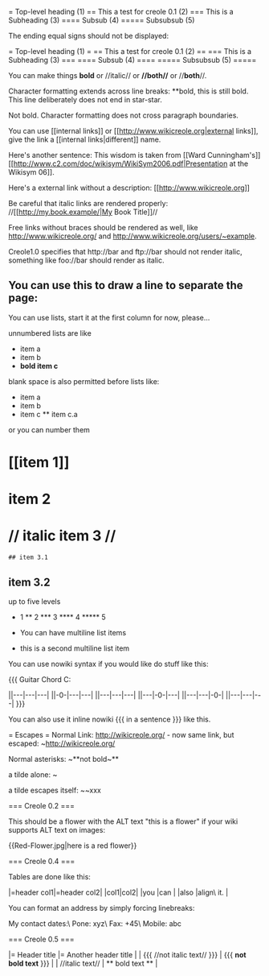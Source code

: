 = Top-level heading (1)
== This a test for creole 0.1 (2)
=== This is a Subheading (3)
==== Subsub (4)
===== Subsubsub (5)

The ending equal signs should not be displayed:

= Top-level heading (1) =
== This a test for creole 0.1 (2) ==
=== This is a Subheading (3) ===
==== Subsub (4) ====
===== Subsubsub (5) =====


You can make things **bold** or //italic// or **//both//** or //**both**//.

Character formatting extends across line breaks: **bold,
this is still bold. This line deliberately does not end in star-star.

Not bold. Character formatting does not cross paragraph boundaries.

You can use [[internal links]] or [[http://www.wikicreole.org|external links]],
give the link a [[internal links|different]] name.

Here's another sentence: This wisdom is taken from [[Ward Cunningham's]]
[[http://www.c2.com/doc/wikisym/WikiSym2006.pdf|Presentation at the Wikisym 06]].

Here's a external link without a description: [[http://www.wikicreole.org]]

Be careful that italic links are rendered properly:  //[[http://my.book.example/|My Book Title]]// 

Free links without braces should be rendered as well, like http://www.wikicreole.org/ and http://www.wikicreole.org/users/~example. 

Creole1.0 specifies that http://bar and ftp://bar should not render italic,
something like foo://bar should render as italic.

You can use this to draw a line to separate the page:
----

You can use lists, start it at the first column for now, please...

unnumbered lists are like
* item a
* item b
* **bold item c**

blank space is also permitted before lists like:
  *   item a
 * item b
* item c
 ** item c.a

or you can number them
# [[item 1]]
# item 2
# // italic item 3 //
    ## item 3.1
  ## item 3.2

up to five levels
* 1
** 2
*** 3
**** 4
***** 5

* You can have
multiline list items
* this is a second multiline
list item

You can use nowiki syntax if you would like do stuff like this:

{{{
Guitar Chord C:

||---|---|---|
||-0-|---|---|
||---|---|---|
||---|-0-|---|
||---|---|-0-|
||---|---|---|
}}}

You can also use it inline nowiki {{{ in a sentence }}} like this.

= Escapes =
Normal Link: http://wikicreole.org/ - now same link, but escaped: ~http://wikicreole.org/ 

Normal asterisks: ~**not bold~**

a tilde alone: ~

a tilde escapes itself: ~~xxx

=== Creole 0.2 ===

This should be a flower with the ALT text "this is a flower" if your wiki supports ALT text on images:

{{Red-Flower.jpg|here is a red flower}}

=== Creole 0.4 ===

Tables are done like this:

|=header col1|=header col2| 
|col1|col2| 
|you         |can         | 
|also        |align\\ it. | 

You can format an address by simply forcing linebreaks:

My contact dates:\\
Pone: xyz\\
Fax: +45\\
Mobile: abc

=== Creole 0.5 ===

|= Header title               |= Another header title     |
| {{{ //not italic text// }}} | {{{ **not bold text** }}} |
| //italic text//             | **  bold text **          |
